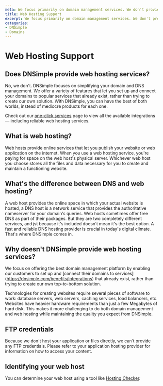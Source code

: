 ```yaml
---
meta: We focus primarily on domain management services. We don't provide web hosting.
title: Web Hosting Support
excerpt: We focus primarily on domain management services. We don't provide web hosting.
categories:
- DNSimple
- Domains
---
```


# Web Hosting Support

## Does DNSimple provide web hosting services?

No, we don't. DNSimple focuses on simplifying your domain and DNS management. We offer a variety of features that let you set up and connect your domains to popular services that already exist, rather than trying to create our own solution. With DNSimple, you can have the best of both worlds, instead of mediocre products for each one.

Check out our [one-click services](https://dnsimple.com/benefits/integrations) page to view all the available integrations — including reliable web hosting services.

## What is web hosting?

Web hosts provide online services that let you publish your website or web application on the internet. When you use a web hosting service, you're paying for space on the web host's physical server. Whichever web host you choose stores all the files and data necessary for you to create and maintain a functioning website.

## What's the difference between DNS and web hosting?

A web host provides the online space in which your actual website is hosted, a DNS host is a network service that provides the authoritative nameserver for your domain's queries. Web hosts sometimes offer free DNS as part of their packages. But they are two completely different services, and jst because it's included doesn't mean it's the best option. A fast and reliable DNS hosting provider is crucial in today's digital climate. That's where DNSimple comes in.

## Why doesn't DNSimple provide web hosting services?

We focus on offering the best domain management platform by enabling our customers to set up and [connect their domains to services] (https://dnsimple.com/benefits/integrations) that already exist, rather than trying to create our own top-to-bottom solution.

Technologies for creating websites require several pieces of software to work: database servers, web servers, caching services, load balancers, etc. Websites have heavier hardware requirements than just a few Megabytes of hard disk. This makes it more challenging to do both domain management and web hosting while maintaining the quality you expect from DNSimple.

## FTP credentials

Because we don't host your application or files directly, we can't provide any FTP credentials. Please refer to your application hosting provider for information on how to access your content.

## Identifying your web host

You can determine your web host using a tool like [Hosting Checker](https://hostingchecker.com/).
